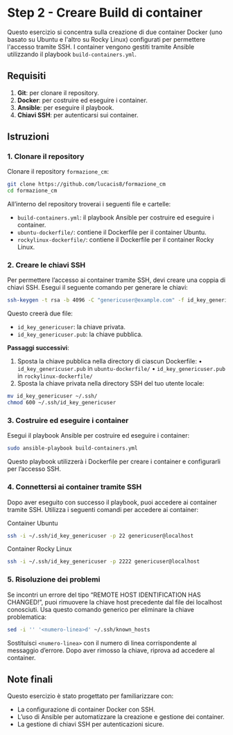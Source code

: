 # Step 2 - Creare Build di container

Questo esercizio si concentra sulla creazione di due container Docker (uno basato su Ubuntu e l'altro su Rocky Linux) configurati per permettere l'accesso tramite SSH. I container vengono gestiti tramite Ansible utilizzando il playbook `build-containers.yml`.

## Requisiti

1. **Git**: per clonare il repository.
2. **Docker**: per costruire ed eseguire i container.
3. **Ansible**: per eseguire il playbook.
4. **Chiavi SSH**: per autenticarsi sui container.

## Istruzioni

### 1. Clonare il repository

Clonare il repository `formazione_cm`:

```bash
git clone https://github.com/lucacis8/formazione_cm
cd formazione_cm
```

All’interno del repository troverai i seguenti file e cartelle:
- `build-containers.yml`: il playbook Ansible per costruire ed eseguire i container.
- `ubuntu-dockerfile/`: contiene il Dockerfile per il container Ubuntu.
- `rockylinux-dockerfile/`: contiene il Dockerfile per il container Rocky Linux.

### 2. Creare le chiavi SSH

Per permettere l’accesso ai container tramite SSH, devi creare una coppia di chiavi SSH. Esegui il seguente comando per generare le chiavi:

```bash
ssh-keygen -t rsa -b 4096 -C "genericuser@example.com" -f id_key_genericuser
```

Questo creerà due file:
- `id_key_genericuser`: la chiave privata.
- `id_key_genericuser.pub`: la chiave pubblica.

**Passaggi successivi**:
1. Sposta la chiave pubblica nella directory di ciascun Dockerfile:
	•	`id_key_genericuser.pub` in `ubuntu-dockerfile/`
	•	`id_key_genericuser.pub` in `rockylinux-dockerfile/`
2. Sposta la chiave privata nella directory SSH del tuo utente locale:
```bash
mv id_key_genericuser ~/.ssh/
chmod 600 ~/.ssh/id_key_genericuser
```

### 3. Costruire ed eseguire i container

Esegui il playbook Ansible per costruire ed eseguire i container:

```bash
sudo ansible-playbook build-containers.yml
```

Questo playbook utilizzerà i Dockerfile per creare i container e configurarli per l’accesso SSH.

### 4. Connettersi ai container tramite SSH

Dopo aver eseguito con successo il playbook, puoi accedere ai container tramite SSH. Utilizza i seguenti comandi per accedere ai container:

Container Ubuntu
```bash
ssh -i ~/.ssh/id_key_genericuser -p 22 genericuser@localhost
```

Container Rocky Linux
```bash
ssh -i ~/.ssh/id_key_genericuser -p 2222 genericuser@localhost
```

### 5. Risoluzione dei problemi

Se incontri un errore del tipo “REMOTE HOST IDENTIFICATION HAS CHANGED!”, puoi rimuovere la chiave host precedente dal file dei localhost conosciuti. Usa questo comando generico per eliminare la chiave problematica:

```bash
sed -i '' '<numero-linea>d' ~/.ssh/known_hosts
```

Sostituisci `<numero-linea>` con il numero di linea corrispondente al messaggio d’errore. Dopo aver rimosso la chiave, riprova ad accedere al container.

## Note finali

Questo esercizio è stato progettato per familiarizzare con:
- La configurazione di container Docker con SSH.
- L’uso di Ansible per automatizzare la creazione e gestione dei container.
- La gestione di chiavi SSH per autenticazioni sicure.
